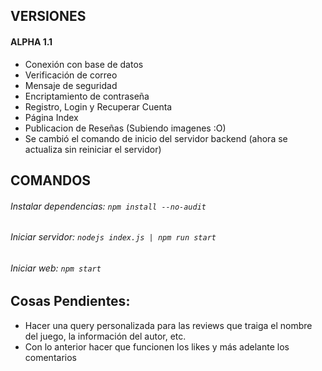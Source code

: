 ## VERSIONES

#### ALPHA 1.1

* Conexión con base de datos
* Verificación de correo
* Mensaje de seguridad
* Encriptamiento de contraseña
* Registro, Login y Recuperar Cuenta
* Página Index
* Publicacion de Reseñas (Subiendo imagenes :O)
* Se cambió el comando de inicio del servidor backend (ahora se actualiza sin reiniciar el servidor)

## COMANDOS

###### Instalar dependencias: ``npm install --no-audit``

###### Iniciar servidor: ``nodejs index.js | npm run start``

###### Iniciar web: ``npm start``


## Cosas Pendientes:
* Hacer una query personalizada para las reviews que traiga el nombre del juego, la información del autor, etc.
* Con lo anterior hacer que funcionen los likes y más adelante los comentarios